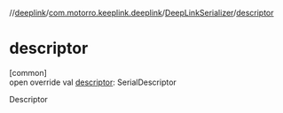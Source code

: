 //[deeplink](../../../index.md)/[com.motorro.keeplink.deeplink](../index.md)/[DeepLinkSerializer](index.md)/[descriptor](descriptor.md)

# descriptor

[common]\
open override val [descriptor](descriptor.md): SerialDescriptor

Descriptor
